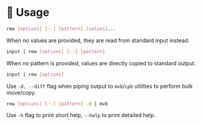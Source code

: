 # 🚀 Usage

```bash
rew [options] [--] [pattern] [values]...
````

When no values are provided, they are read from standard input instead.

```bash
input | rew [options] [--] [pattern]
```

When no pattern is provided, values are directly copied to standard output.

```bash
input | rew [options]
```

Use `-d, --diff` flag when piping output to `mvb`/`cpb` utilities to perform bulk move/copy.

```bash
rew [options] [--] [pattern] -d | mvb
```

Use `-h` flag to print short help, `--help` to print detailed help.
